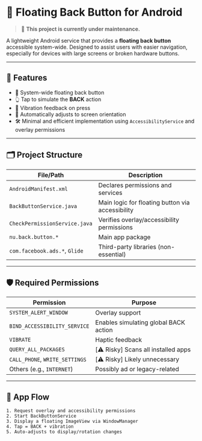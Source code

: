# 📲 Floating Back Button for Android

> 🚧 **This project is currently under maintenance.**

A lightweight Android service that provides a **floating back button** accessible system-wide. Designed to assist users with easier navigation, especially for devices with large screens or broken hardware buttons.

---

## 🚀 Features

- 🧭 System-wide floating back button
- 👆 Tap to simulate the **BACK** action
- 📳 Vibration feedback on press
- 🔄 Automatically adjusts to screen orientation
- 🛠 Minimal and efficient implementation using `AccessibilityService` and overlay permissions

---

## 🗂️ Project Structure

| File/Path                     | Description                                      |
|-------------------------------|--------------------------------------------------|
| `AndroidManifest.xml`         | Declares permissions and services                |
| `BackButtonService.java`      | Main logic for floating button via accessibility |
| `CheckPermissionService.java` | Verifies overlay/accessibility permissions       |
| `nu.back.button.*`            | Main app package                                 |
| `com.facebook.ads.*`, `Glide` | Third-party libraries (non-essential)            |

---

## 🛡️ Required Permissions

| Permission                     | Purpose                               |
|--------------------------------|---------------------------------------|
| `SYSTEM_ALERT_WINDOW`          | Overlay support                       |
| `BIND_ACCESSIBILITY_SERVICE`   | Enables simulating global BACK action |
| `VIBRATE`                      | Haptic feedback                       |
| `QUERY_ALL_PACKAGES`           | [⚠️ Risky] Scans all installed apps   |
| `CALL_PHONE`, `WRITE_SETTINGS` | [⚠️ Risky] Likely unnecessary         |
| Others (e.g., `INTERNET`)      | Possibly ad or legacy-related         |

---

## 🔄 App Flow

```text
1. Request overlay and accessibility permissions
2. Start BackButtonService
3. Display a floating ImageView via WindowManager
4. Tap = BACK + vibration
5. Auto-adjusts to display/rotation changes
